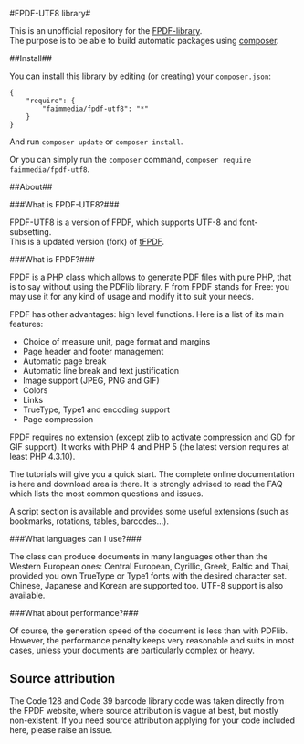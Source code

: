 #FPDF-UTF8 library#


This is an unofficial repository for the [FPDF-library](http://fpdf.org/fr/script/script92.php).  
The purpose is to be able to build automatic packages using [composer](http://packagist.org).

##Install##

You can install this library by editing (or creating) your `composer.json`:

	{
		"require": {
			"faimmedia/fpdf-utf8": "*"
		}
	}

And run `composer update` or `composer install`.

Or you can simply run the `composer` command, `composer require faimmedia/fpdf-utf8`.

##About##

###What is FPDF-UTF8?###

FPDF-UTF8 is a version of FPDF, which supports UTF-8 and font-subsetting.  
This is a updated version (fork) of [tFPDF](https://github.com/DocnetUK/tFPDF).

###What is FPDF?###

FPDF is a PHP class which allows to generate PDF files with pure PHP, that is to say without using the PDFlib library. F from FPDF stands for Free: you may use it for any kind of usage and modify it to suit your needs.

FPDF has other advantages: high level functions. Here is a list of its main features:

* Choice of measure unit, page format and margins
* Page header and footer management
* Automatic page break
* Automatic line break and text justification
* Image support (JPEG, PNG and GIF)
* Colors
* Links
* TrueType, Type1 and encoding support
* Page compression

FPDF requires no extension (except zlib to activate compression and GD for GIF support). It works with PHP 4 and PHP 5 (the latest version requires at least PHP 4.3.10).

The tutorials will give you a quick start. The complete online documentation is here and download area is there. It is strongly advised to read the FAQ which lists the most common questions and issues.

A script section is available and provides some useful extensions (such as bookmarks, rotations, tables, barcodes...).

###What languages can I use?###

The class can produce documents in many languages other than the Western European ones: Central European, Cyrillic, Greek, Baltic and Thai, provided you own TrueType or Type1 fonts with the desired character set. Chinese, Japanese and Korean are supported too. UTF-8 support is also available.

###What about performance?###


Of course, the generation speed of the document is less than with PDFlib. However, the performance penalty keeps very reasonable and suits in most cases, unless your documents are particularly complex or heavy.

## Source attribution ##

The Code 128 and Code 39 barcode library code was taken directly from the FPDF website, where source attribution is vague at best, but mostly non-existent. If you need source attribution applying for your code included here, please raise an issue.
